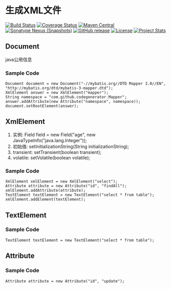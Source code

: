 # 生成XML文件
[![Build Status](https://travis-ci.org/fartherp/javaxml.svg?branch=master)](https://travis-ci.org/fartherp/javaxml)
[![Coverage Status](https://coveralls.io/repos/github/fartherp/javaxml/badge.svg?branch=master)](https://coveralls.io/github/fartherp/javaxml?branch=master)
[![Maven Central](https://maven-badges.herokuapp.com/maven-central/com.github.fartherp/javaxml/badge.svg)](https://maven-badges.herokuapp.com/maven-central/com.github.fartherp/javaxml/)
[![Sonatype Nexus (Snapshots)](https://img.shields.io/nexus/s/https/oss.sonatype.org/com.github.fartherp/javaxml.svg)](https://oss.sonatype.org/content/repositories/snapshots/com/github/fartherp/javaxml/)
[![GitHub release](https://img.shields.io/github/release/fartherp/javaxml.svg)](https://github.com/fartherp/javaxml/releases)
[![License](https://img.shields.io/badge/license-Apache%202-4EB1BA.svg)](https://www.apache.org/licenses/LICENSE-2.0.html)
[![Project Stats](https://www.openhub.net/p/javaxml/widgets/project_thin_badge.gif)](https://www.openhub.net/p/javaxml)

## Document
java公用信息
### Sample Code
```
Document document = new Document("-//mybatis.org//DTD Mapper 3.0//EN", "http://mybatis.org/dtd/mybatis-3-mapper.dtd");
XmlElement answer = new XmlElement("mapper");
String namespace = "com.github.codegenerator.Mapper";
answer.addAttribute(new Attribute("namespace", namespace));
document.setRootElement(answer);
```

## XmlElement
1. 实例: Field field = new Field("age", new JavaTypeInfo("java.lang.Integer"));
2. 初始值: setInitializationString(String initializationString);
3. transient: setTransient(boolean transient);
4. volatile: setVolatile(boolean volatile);
### Sample Code
```
XmlElement xmlElement = new XmlElement("select");
Attribute attribute = new Attribute("id", "findAll");
xmlElement.addAttribute(attribute);
TextElement textElement = new TextElement("select * from table");
xmlElement.addElement(textElement);
```

## TextElement
### Sample Code
```
TextElement textElement = new TextElement("select * from table");
```
## Attribute
### Sample Code
```
Attribute attribute = new Attribute("id", "update");
```
